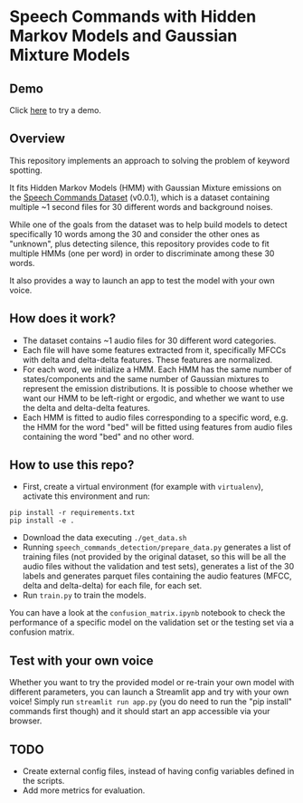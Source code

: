 # Speech Commands with Hidden Markov Models and Gaussian Mixture Models

## Demo

Click [here](https://huggingface.co/spaces/reynaldhavard/speech-commands-with-hmm) to try a demo.

## Overview

This repository implements an approach to solving the problem of keyword spotting.

It fits Hidden Markov Models (HMM) with Gaussian Mixture emissions on the [Speech Commands Dataset](https://research.google/blog/launching-the-speech-commands-dataset/) (v0.0.1), which is a dataset containing multiple ~1 second files for 30 different words and background noises.

While one of the goals from the dataset was to help build models to detect specifically 10 words among the 30 and consider the other ones as "unknown", plus detecting silence, this repository provides code to fit multiple HMMs (one per word) in order to discriminate among these 30 words. 

It also provides a way to launch an app to test the model with your own voice.

## How does it work?

- The dataset contains ~1 audio files for 30 different word categories.
- Each file will have some features extracted from it, specifically MFCCs with delta and delta-delta features. These features are normalized.
- For each word, we initialize a HMM. Each HMM has the same number of states/components and the same number of Gaussian mixtures to represent the emission distributions. It is possible to choose whether we want our HMM to be left-right or ergodic, and whether we want to use the delta and delta-delta features.
- Each HMM is fitted to audio files corresponding to a specific word, e.g. the HMM for the word "bed" will be fitted using features from audio files containing the word "bed" and no other word.


## How to use this repo?

- First, create a virtual environment (for example with `virtualenv`), activate this environment and run:
```
pip install -r requirements.txt
pip install -e .
```
- Download the data executing `./get_data.sh`
- Running `speech_commands_detection/prepare_data.py` generates a list of training files (not provided by the original dataset, so this will be all the audio files without the validation and test sets), generates a list of the 30 labels and generates parquet files containing the audio features (MFCC, delta and delta-delta) for each file, for each set.
- Run `train.py` to train the models.

You can have a look at the `confusion_matrix.ipynb` notebook to check the performance of a specific model on the validation set or the testing set via a confusion matrix.


## Test with your own voice

Whether you want to try the provided model or re-train your own model with different parameters, you can launch a Streamlit app and try with your own voice! Simply run `streamlit run app.py` (you do need to run the "pip install" commands first though) and it should start an app accessible via your browser.


## TODO

- Create external config files, instead of having config variables defined in the scripts.
- Add more metrics for evaluation.